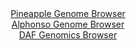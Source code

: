 <div id="Pineapple_Genome_Browser" align="center">
  <a href="https://igv.org/app/?sessionURL=blob:zZJda9swFIb_i6BlA8eW7DiODWWkXbpkSVvS4LqkFKPYsiNmS6ok201C_vu0sLGbFZqLjYEupIM.3vPo2YOWSEU5AxFwbeTbCAELqA3vlrgWFbnFNVEgKnCliAUkKYgkLCMg2oMCK43j.7k5udFaqMhxqBa9GrOS28qzcY13nOFO2RmvnSteVXjNJdZcKudS4pY7tGx7HVljIWzztmf7To41dnAlNpwp7gjCyrQz96W_SmlJGK9JWjeVpscAqcljMuZ2gT.NkuUoy4hSM7Kd5hej2XT04I3j1ZfB1Sq.myTxIDlf0pJh3UhyMd_lJRHjRMySZuI244fH.GYzOXOv6.BrfOZ9Ph._CiqJukABGvb7Q89zDRrKcvL6P3VtBj2x8wTdkF0cDJPl1V2xXWXTJfPDV08Q0n.j74MFKp41xgSQbWQQIWh5cGD57qD3Y4qGFoShoSM5BdHTswW0xNk3s_1pD_RWGF.AIi_NUR0LcJkTCaJeCGGAwtD1.0EfhiE6WHvQyOrvob2O78MAuiPXHaQFrbSROU8VE8rGjNltVtjl7kSWM74SZDrvksSYcztf.vn0zL0ML7f9ej1Cf_bIMwzM88cvNM2.J9U_Me89QWy9PlW32aJdbMaGCoRF9_KiFkPhXT_e0XCSkZs3AZ0Gp.CyxtrsNxWz_OlciyXFTJtCSxVd04rqbWI48g5EyPWMuiDjFTcuAlmuP0ALWsiHH38r6h2eD98B">Pineapple Genome Browser</a>
</div>
<div id="Alphonso_Genome_Browser" align="center">
  <a href="https://igv.org/app/?sessionURL=blob:zZJba9swGIb_i6BlA8e27PgIZeTUNqRdt7RpWEsxsi07amRJlRTnRP77tLKxmxWai42BLqQPHd7v0bMHLZaKcAZS4NkwsCEEFlALvr5FjaD4M2qwAmmFqMIWkLjCErMCg3QPKqQ0mk2vzMmF1kKljkO06DSI1dxWvo0atOMMrZVd8MYZcEpRziXSXCqnL1HLHVK3nTXOkRC2edu3A6dEGjmIigVnijsCszpbm_uyX6Wsxow3OGtWVJPXAJnJYzKWdoU.9ea3vaLASk3wdlye9Sbj3r0_mj1chIOH2c3lfBbOT29JzZBeSXxGT7x._0LL.TWfDnddtrxEURlH5zfjuyU_8Yeno40gEqszGMG42419GBo0hJV48z91bQY5svO8XDabMJ_QRT2Ew4vV9jkeLVtYjvvxG30fLEB5sTImgGIhoxS6lu.GVuCFnR9TGFuumxg6khOQPj5ZQEtULM32xz3QW2F8AQq_rF7VsQCXJZYg7SSuG8Ek8YJu1HWTBB6sPVhJ.vfQns.mSeR6Pc8Ls4pQbWQuM8WEshFjdltUdr07kmUY4OvL8lv.IkYjtCkHsdeKr0yfeOfenftHmpEhYB5__UDT6nsy_RPv3hPE1vmxsnlUDr7w7r0s5EwwGITFbtROeuQZFW_iOQ5NxWWDtNlvKmb507cWSYKYNoWWKJITSvR2bijyNUih5xttQcEpNx4CWecfXMu1YOB._K2nf3g6fAc-">Alphonso Genome Browser</a>
</div>


<div id="DAF_Genomics_Browser" align="center">
  <a href="https://ink-blot.github.io/?sessionURL=blob:tZFra9swFIb_iyD95KvsxBcIw12bNku2Mgc3tKWEM_k4NrEtV5KXZiH_fcLrGGyUMehAEhLn8r46z5F8RSEr3pKYUMsdW65LDCJLvl9B09X4CRqUJC6glmgQgQUKbBmS.EgKkAqydKkrS6U6Gdt2DoW5xZY3FZOW9CzoTMl7VaJONakFDXzjLeylxXijkxXYUHclbyW3gTGU0nTsDtvtZg_6.BnbDC1x0_S1qgbVjTahjeVWAdpt1eb4_Bcj_0FZr.pdsl4lQ_0CD_N8mizmya13md1fTd7fZzfX62yyPltV2xZUL3DKU3EedOkFre_CNKmE3LHyipVyfhOOvIuzy.euEiinbuCGvh9Sn5KTQWrOeo2AsFK4sesbAQ0N6vvmy9UbT_QMBK9I_PBoECWA7XT6w5GoQ6dBEYlP_cDMIFzkKEhsRo4TuFFEx37gO1Hknowj6UX9xiRnWRoFDk0onVhfoNH6RVUP49NCfwbfCuNvnfX.V0wjOiuBYf5hd6iX7mI5oud3159vn6KVmq0_Jq.gMsirXyu4aEDp0I_nCxiotWKDrfpFxjs9nr4D">DAF Genomics Browser</a>
</div>
